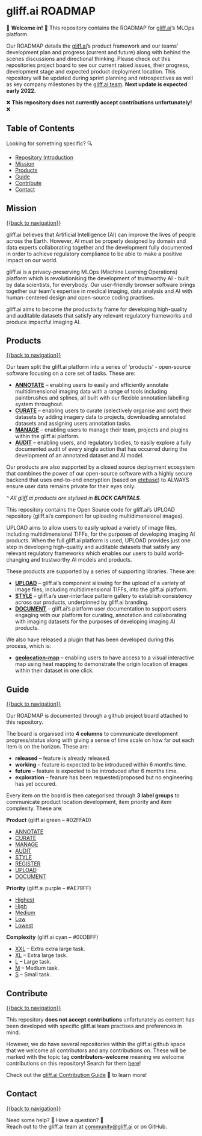 # gliff.ai ROADMAP

👋 **Welcome in!**
👋
This repository contains the ROADMAP for [gliff.ai](https://gliff.ai)’s MLOps platform.

Our ROADMAP details the [gliff.ai](https://gliff.ai)’s product framework and our teams’ development plan and progress (current and future) along with behind the scenes discussions and directional thinking. Please check out this repositories project board to see our current raised issues, their progress, development stage and expected product deployment location. This repository will be updated during sprint planning and retrospectives as well as key company milestones by the [gliff.ai team](https://gliff.ai/about/). **Next update is expected early 2022.**

❌ **This repository does not currently accept contributions unfortunately!** ❌

## Table of Contents

Looking for something specific? 🔍

- [Repository Introduction](#gliffai-annotate)
- [Mission](#demo-preview)
- [Products](#table-of-contents)
- [Guide](#installation)
- [Contribute](#contribute)
- [Contact](#contact)

## Mission

[{{back to navigation}}](#table-of-contents)

gliff.ai believes that Artificial Intelligence (AI) can improve the lives of people across the Earth. However, AI must be properly designed by domain and data experts collaborating together and the development fully documented in order to achieve regulatory compliance to be able to make a positive impact on our world.

gliff.ai is a privacy-preserving MLOps (Machine Learning Operations) platform which is revolutionising the development of trustworthy AI - built by data scientists, for everybody. Our user-friendly browser software brings together our team's expertise in medical imaging, data analysis and AI with human-centered design and open-source coding practises.

gliff.ai aims to become _the_ productivity frame for developing high-quality and auditable datasets that satisfy any relevant regulatory frameworks and produce impactful imaging AI.

## Products

[{{back to navigation}}](#table-of-contents)

Our team split the gliff.ai platform into a series of ‘products’ - open-source software focusing on a core set of tasks. These are:

- [**ANNOTATE**](https://github.com/gliff-ai/annotate) – enabling users to easily and efficiently annotate multidimensional imaging data with a range of tools including paintbrushes and splines, all built with our flexible annotation labelling system throughout.
- [**CURATE**](https://github.com/gliff-ai/curate) – enabling users to curate (selectively organise and sort) their datasets by adding imagery data to projects, downloading annotated datasets and assigning users annotation tasks.
- [**MANAGE**](https://github.com/gliff-ai/manage) – enabling users to manage their team, projects and plugins within the gliff.ai platform.
- [**AUDIT**](https://github.com/gliff-ai/audit) – enabling users, and regulatory bodies, to easily explore a fully documented audit of every single action that has occurred during the development of an annotated dataset and AI model.

Our products are also supported by a closed source deployment ecosystem that combines the power of our open-source software with a highly secure backend that uses end-to-end encryption (based on [etebase](https://www.etebase.com)) to ALWAYS ensure user data remains private for their eyes only. 

_^ All gliff.ai products are stylised in **BLOCK CAPITALS**._

This repository contains the Open Source code for gliff.ai’s UPLOAD repository (gliff.ai’s component for uploading multidimensional images). 

UPLOAD aims to allow users to easily upload a variety of image files, including multidimensional TIFFs, for the purposes of developing imaging AI products. When the full gliff.ai platform is used, UPLOAD provides just one step in developing high-quality and auditable datasets that satisfy any relevant regulatory frameworks which enables our users to build world-changing and trustworthy AI models and products. 

These products are supported by a series of supporting libraries. These are:

- [**UPLOAD**](https://github.com/gliff-ai/upload) – gliff.ai’s component allowing for the upload of a variety of image files, including multidimensional TIFFs, into the gliff.ai platform.
- [**STYLE**](https://github.com/gliff-ai/style) – gliff.ai’s user-interface pattern gallery to establish consistency across our products, underpinned by gliff.ai branding.
- [**DOCUMENT**](https://github.com/gliff-ai/document) – gliff.ai’s platform user documentation to support users engaging with our platform for curating, annotation and collaborating with imaging datasets for the purposes of developing imaging AI products.

We also have released a plugin that has been developed during this process, which is:

- [**geolocation-map**](https://github.com/gliff-ai/geolocation-map) – enabling users to have access to a visual interactive map using heat mapping to demonstrate the origin location of images within their dataset in one click. 

## Guide

[{{back to navigation}}](#table-of-contents)

Our ROADMAP is documented through a github project board attached to this repository.

The board is organised into **4 columns** to communicate development progress/status along with giving a sense of time scale on how far out each item is on the horizon. These are:

- **released** – feature is already released.
- **working** – feature is expected to be introduced within 6 months time.
- **future** – feature is expected to be introduced after 6 months time.
- **exploration** – fearure has been requested/proposed but no engineering has yet occured.

Every item on the board is then categorised through **3 label groups** to communicate product location development, item priority and item complexity. These are:

**Product**  (gliff.ai green – #02FFAD)
- [ANNOTATE](https://github.com/search?q=user%3Agliff-ai+repo%3Aroadmap+label%3AANNNOTATE+is%3Aopen++repo%3Aroadmap&type=Repositories&ref=advsearch&l=&l=)
- [CURATE](https://github.com/search?q=user%3Agliff-ai+repo%3Aroadmap+label%3ACURATE+is%3Aopen++repo%3Aroadmap&type=Repositories&ref=advsearch&l=&l=)
- [MANAGE](https://github.com/search?q=user%3Agliff-ai+repo%3Aroadmap+label%3MANAGE+is%3Aopen++repo%3Aroadmap&type=Repositories&ref=advsearch&l=&l=)
- [AUDIT](https://github.com/search?q=user%3Agliff-ai+repo%3Aroadmap+label%3AAUDIT+is%3Aopen++repo%3Aroadmap&type=Repositories&ref=advsearch&l=&l=)
- [STYLE](https://github.com/search?q=user%3Agliff-ai+repo%3Aroadmap+label%3ASTYLE+is%3Aopen++repo%3Aroadmap&type=Repositories&ref=advsearch&l=&l=)
- [REGISTER](https://github.com/search?q=user%3Agliff-ai+repo%3Aroadmap+label%3AREGISTER+is%3Aopen++repo%3Aroadmap&type=Repositories&ref=advsearch&l=&l=)
- [UPLOAD](https://github.com/search?q=user%3Agliff-ai+repo%3Aroadmap+label%3AUPLOAD+is%3Aopen++repo%3Aroadmap&type=Repositories&ref=advsearch&l=&l=)
- [DOCUMENT](https://github.com/search?q=user%3Agliff-ai+repo%3Aroadmap+label%3ADOCUMENT+is%3Aopen++repo%3Aroadmap&type=Repositories&ref=advsearch&l=&l=)

**Priority**  (gliff.ai purple – #AE79FF)
- [Highest](https://github.com/search?q=user%3Agliff-ai+repo%3Aroadmap+label%3AHighest+is%3Aopen++repo%3Aroadmap&type=Repositories&ref=advsearch&l=&l=)
- [High](https://github.com/search?q=user%3Agliff-ai+repo%3Aroadmap+label%3AHigh+is%3Aopen++repo%3Aroadmap&type=Repositories&ref=advsearch&l=&l=)
- [Medium](https://github.com/search?q=user%3Agliff-ai+repo%3Aroadmap+label%3AMedium+is%3Aopen++repo%3Aroadmap&type=Repositories&ref=advsearch&l=&l=)
- [Low](https://github.com/search?q=user%3Agliff-ai+repo%3Aroadmap+label%3ALow+is%3Aopen++repo%3Aroadmap&type=Repositories&ref=advsearch&l=&l=)
- [Lowest](https://github.com/search?q=user%3Agliff-ai+repo%3Aroadmap+label%3ALowest+is%3Aopen++repo%3Aroadmap&type=Repositories&ref=advsearch&l=&l=)

**Complexity**  (gliff.ai cyan – #00DBFF)
- [XXL](https://github.com/search?q=user%3Agliff-ai+repo%3Aroadmap+label%3AXXL+is%3Aopen++repo%3Aroadmap&type=Repositories&ref=advsearch&l=&l=) – Extra extra large task.
- [XL](https://github.com/search?q=user%3Agliff-ai+repo%3Aroadmap+label%3AXL+is%3Aopen++repo%3Aroadmap&type=Repositories&ref=advsearch&l=&l=) – Extra large task.
- [L](https://github.com/search?q=user%3Agliff-ai+repo%3Aroadmap+label%3AL+is%3Aopen++repo%3Aroadmap&type=Repositories&ref=advsearch&l=&l=) – Large task.
- [M](https://github.com/search?q=user%3Agliff-ai+repo%3Aroadmap+label%3AM+is%3Aopen++repo%3Aroadmap&type=Repositories&ref=advsearch&l=&l=) – Medium task.
- [S](https://github.com/search?q=user%3Agliff-ai+repo%3Aroadmap+label%3AS+is%3Aopen++repo%3Aroadmap&type=Repositories&ref=advsearch&l=&l=) – Small task.

## Contribute

[{{back to navigation}}](#table-of-contents)

This repository **does not accept contributions** unfortunately as content has been developed with specific gliff.ai team practises and preferences in mind.

However, we do have several repositories within the gliff.ai github space that we welcome all contributors and any contributions on. These will be marked with the topic tag **contributors-welcome** meaning we welcome contributions on this repository! Search for them [here](https://github.com/search?q=topic%3Acontributors-welcome+org%3Agliff-ai&type=Repositories)!

Check out the [gliff.ai Contribution Guide](https://github.com/gliff-ai/.github/blob/main/CONTRIBUTING.md) 👋 to learn more!

## Contact

[{{back to navigation}}](#table-of-contents)

Need some help? 🤔 Have a question? 🧠 \
Reach out to the gliff.ai team at [community@gliff.ai](mailto:community@gliff.ai?subject=[GitHub]) or on GitHub.
